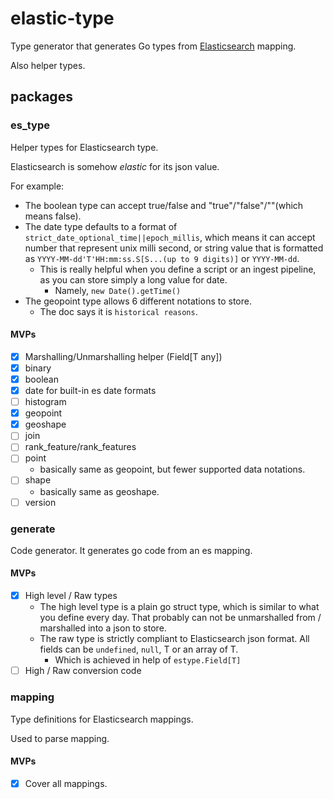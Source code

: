 # elastic-type

Type generator that generates Go types from [Elasticsearch](https://www.elastic.co/guide/en/elastic-stack/index.html) mapping.

Also helper types.

## packages

### es_type

Helper types for Elasticsearch type.

Elasticsearch is somehow _elastic_ for its json value.

For example:

- The boolean type can accept true/false and "true"/"false"/""(which means false).
- The date type defaults to a format of `strict_date_optional_time||epoch_millis`, which means it can accept number that represent unix milli second, or string value that is formatted as `YYYY-MM-dd'T'HH:mm:ss.S[S...(up to 9 digits)]` or `YYYY-MM-dd`.
  - This is really helpful when you define a script or an ingest pipeline, as you can store simply a long value for date.
    - Namely, `new Date().getTime()`
- The geopoint type allows 6 different notations to store.
  - The doc says it is `historical reasons`.

#### MVPs

- [x] Marshalling/Unmarshalling helper (Field[T any])
- [x] binary
- [x] boolean
- [x] date for built-in es date formats
- [ ] histogram
- [x] geopoint
- [x] geoshape
- [ ] join
- [ ] rank_feature/rank_features
- [ ] point
  - basically same as geopoint, but fewer supported data notations.
- [ ] shape
  - basically same as geoshape.
- [ ] version

### generate

Code generator. It generates go code from an es mapping.

#### MVPs

- [x] High level / Raw types
  - The high level type is a plain go struct type, which is similar to what you define every day. That probably can not be unmarshalled from / marshalled into a json to store.
  - The raw type is strictly compliant to Elasticsearch json format. All fields can be `undefined`, `null`, T or an array of T.
    - Which is achieved in help of `estype.Field[T]`
- [ ] High / Raw conversion code

### mapping

Type definitions for Elasticsearch mappings.

Used to parse mapping.

#### MVPs

- [x] Cover all mappings.
